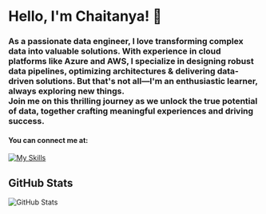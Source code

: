# Hello, I'm Chaitanya! 👋

### As a passionate data engineer, I love transforming complex data into valuable solutions. With experience in cloud platforms like Azure and AWS, I specialize in designing robust data pipelines, optimizing architectures & delivering data-driven solutions. But that's not all—I'm an enthusiastic learner, always exploring new things. </br>Join me on this thrilling journey as we unlock the true potential of data, together crafting meaningful experiences and driving success. 
#### You can connect me at:
[![My Skills](https://skillicons.dev/icons?i=linkedin)](https://www.linkedin.com/in/chaitanyadeshpande3005/)

## GitHub Stats
<p><img src="https://github-readme-stats.vercel.app/api?username=chaitanyaonline&amp;show_icons=true" alt="GitHub Stats"></p>
